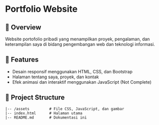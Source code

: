 # Portfolio Website

## 🚀 Overview
Website portofolio pribadi yang menampilkan proyek, pengalaman, dan keterampilan saya di bidang pengembangan web dan teknologi informasi.

## 📌 Features
- Desain responsif menggunakan HTML, CSS, dan Bootstrap
- Halaman tentang saya, proyek, dan kontak
- Efek animasi dan interaktif menggunakan JavaScript (Not Complete)

## 📂 Project Structure
```
|-- /assets         # File CSS, JavaScript, dan gambar
|-- index.html      # Halaman utama
|-- README.md       # Dokumentasi ini
```
